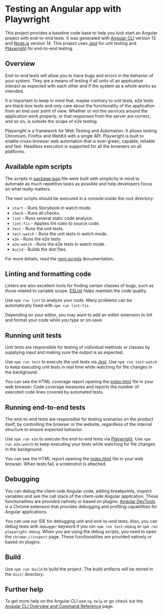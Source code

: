 # Testing an Angular app with Playwright

This project provides a baseline code base to help you kick start an Angular project with end-to-end tests.
It was generated with [Angular CLI](https://github.com/angular/angular-cli) version 13 and [Node.js](https://nodejs.org/en/about/releases) version 14.
This project uses [Jest](https://jestjs.io/) for unit testing and [Playwright](https://playwright.dev/) for end-to-end testing.

## Overview

End-to-end tests will allow you to trace bugs and errors in the behavior of your system.
They are a means of testing if all units of an application interact as expected with each other and if the system as a whole works as intended.

It is important to keep in mind that, maybe contrary to unit tests, e2e tests are black-box tests and only care about the functionality of the application from an end user point of view.
Whether or not the services around the application work properly, or that responses from the server are correct, and so on, is outside the scope of e2e testing.

Playwright is a framework for Web Testing and Automation.
It allows testing Chromium, Firefox and WebKit with a single API.
Playwright is built to enable cross-browser web automation that is ever-green, capable, reliable and fast.
Headless execution is supported for all the browsers on all platforms.

## Available npm scripts

The scripts in [package.json](package.json) file were built with simplicity in mind to automate as much repetitive tasks as possible and help developers focus on what really matters.

The next scripts should be executed in a console inside the root directory:

- `start` - Runs Storybook in watch mode.
- `check` - Runs all checks.
- `lint` - Runs several static code analysis.
- `lint:fix` - Applies lint rules to source code.
- `test` - Runs the unit tests.
- `test:watch` - Runs the unit tests in watch mode.
- `e2e` - Runs the e2e tests.
- `e2e:watch` - Runs the e2e tests in watch mode.
- `build` - Builds the dist files.

For more details, read the [npm scripts](https://docs.npmjs.com/cli/v8/using-npm/scripts) documentation.

## Linting and formatting code

Linters are also excellent tools for finding certain classes of bugs, such as those related to variable scope.
[ESLint](https://eslint.org/) helps maintain the code quality.

Use `npm run lint` to analyze your code.
Many problems can be automatically fixed with `npm run lint:fix`.

Depending on your editor, you may want to add an editor extension to lint and format your code while you type or on-save.

## Running unit tests

Unit tests are responsible for testing of individual methods or classes by supplying input and making sure the output is as expected.

Use `npm run test` to execute the unit tests via [Jest](https://jestjs.io/).
Use `npm run test:watch` to keep executing unit tests in real time while watching for file changes in the background.

You can see the HTML coverage report opening the [index.html](build/coverage/lcov-report/index.html) file in your web browser.
Code coverage measures and reports the number of executed code lines covered by automated tests.

## Running end-to-end tests

The end-to-end tests are responsible for testing scenarios on the product itself, by controlling the browser or the website, regardless of the internal structure to ensure expected behavior.

Use `npm run e2e` to execute the end-to-end tests via [Playwright](https://playwright.dev/).
Use `npm run e2e:watch` to keep executing your tests while watching for file changes in the background.

You can see the HTML report opening the [index.html](build/e2e/index.html) file in your web browser.
When tests fail, a screenshot is attached.

## Debugging

You can debug the client-side Angular code, adding breakpoints, inspect variables and see the call stack of the client-side Angular application.
These functionalities are provided natively or based on plugins.
[Angular DevTools](https://angular.io/guide/devtools/) is a Chrome extension that provides debugging and profiling capabilities for Angular applications.

You can use our IDE for debugging unit and end-to-end tests.
Also, you can debug tests with `debugger` keyword if you run `npm run test:debug` or `npm run playwright:debug`.
When you are using the debug scripts, you need to open the `chrome://inspect` page.
These functionalities are provided natively or based on plugins.

## Build

Use `npm run build` to build the project. The build artifacts will be stored in the `dist/` directory.

## Further help

To get more help on the Angular CLI use `ng help` or go check out the [Angular CLI Overview and Command Reference](https://angular.io/cli) page.
